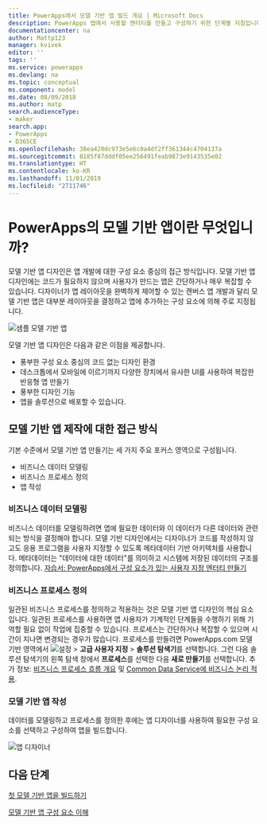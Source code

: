 ```yaml
---
title: PowerApps에서 모델 기반 앱 빌드 개요 | Microsoft Docs
description: PowerApps 앱에서 사용할 엔터티를 만들고 구성하기 위한 단계별 지침입니다.
documentationcenter: na
author: Mattp123
manager: kvivek
editor: ''
tags: ''
ms.service: powerapps
ms.devlang: na
ms.topic: conceptual
ms.component: model
ms.date: 08/09/2018
ms.author: matp
search.audienceType:
- maker
search.app:
- PowerApps
- D365CE
ms.openlocfilehash: 38ea420dc973e5e6c0a4df2ff361344c4704137a
ms.sourcegitcommit: 8185f87dddf05ee256491feab9873e9143535e02
ms.translationtype: HT
ms.contentlocale: ko-KR
ms.lasthandoff: 11/01/2019
ms.locfileid: "2711746"
---
```

# <a name="what-are-model-driven-apps-in-powerapps"></a>PowerApps의 모델 기반 앱이란 무엇입니까?

모델 기반 앱 디자인은 앱 개발에 대한 구성 요소 중심의 접근 방식입니다. 모델 기반 앱 디자인에는 코드가 필요하지 않으며 사용자가 만드는 앱은 간단하거나 매우 복잡할 수 있습니다.  디자이너가 앱 레이아웃을 완벽하게 제어할 수 있는 캔버스 앱 개발과 달리 모델 기반 앱은 대부분 레이아웃을 결정하고 앱에 추가하는 구성 요소에 의해 주로 지정됩니다. 

![샘플 모델 기반 앱](media/model-driven-app-overview/model-app-sample.png)

모델 기반 앱 디자인은 다음과 같은 이점을 제공합니다.
- 풍부한 구성 요소 중심의 코드 없는 디자인 환경 
- 데스크톱에서 모바일에 이르기까지 다양한 장치에서 유사한 UI를 사용하여 복잡한 반응형 앱 만들기
- 풍부한 디자인 기능 
- 앱을 솔루션으로 배포할 수 있습니다.
 
## <a name="the-approach-to-model-driven-app-making"></a>모델 기반 앱 제작에 대한 접근 방식
기본 수준에서 모델 기반 앱 만들기는 세 가지 주요 포커스 영역으로 구성됩니다.

- 비즈니스 데이터 모델링 
- 비즈니스 프로세스 정의 
- 앱 작성

### <a name="modeling-business-data"></a>비즈니스 데이터 모델링
비즈니스 데이터를 모델링하려면 앱에 필요한 데이터와 이 데이터가 다른 데이터와 관련되는 방식을 결정해야 합니다. 모델 기반 디자인에서는 디자이너가 코드를 작성하지 않고도 응용 프로그램을 사용자 지정할 수 있도록 메타데이터 기반 아키텍처를 사용합니다. 메타데이터는 "데이터에 대한 데이터"를 의미하고 시스템에 저장된 데이터의 구조를 정의합니다. [자습서: PowerApps에서 구성 요소가 있는 사용자 지정 엔터티 만들기](../common-data-service/create-custom-entity.md)

### <a name="defining-business-processes"></a>비즈니스 프로세스 정의
일관된 비즈니스 프로세스를 정의하고 적용하는 것은 모델 기반 앱 디자인의 핵심 요소입니다. 일관된 프로세스를 사용하면 앱 사용자가 기계적인 단계들을 수행하기 위해 기억할 필요 없이 작업에 집중할 수 있습니다. 프로세스는 간단하거나 복잡할 수 있으며 시간이 지나면 변경되는 경우가 많습니다. 프로세스를 만들려면 PowerApps.com 모델 기반 영역에서 ![설정](media/powerapps-gear.png) > **고급 사용자 지정** > **솔루션 탐색기**를 선택합니다. 그런 다음 솔루션 탐색기의 왼쪽 탐색 창에서 **프로세스**를 선택한 다음 **새로 만들기**를 선택합니다. 추가 정보: [비즈니스 프로세스 흐름 개요](/flow/business-process-flows-overview) 및 [Common Data Service에 비즈니스 논리 적용](../common-data-service/cds-processes.md). 

### <a name="composing-the-model-driven-app"></a>모델 기반 앱 작성
데이터를 모델링하고 프로세스를 정의한 후에는 앱 디자이너를 사용하여 필요한 구성 요소를 선택하고 구성하여 앱을 빌드합니다.

![앱 디자이너](media/model-driven-app-overview/app-designer.png)

## <a name="next-steps"></a>다음 단계

[첫 모델 기반 앱을 빌드하기](build-first-model-driven-app.md)

[모델 기반 앱 구성 요소 이해](model-driven-app-components.md)

